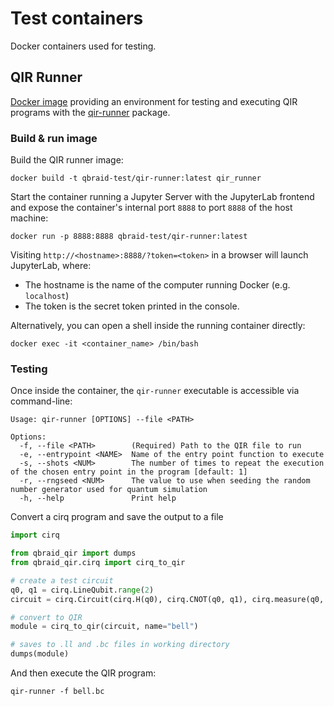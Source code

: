 # Test containers

Docker containers used for testing.

## QIR Runner

[Docker image](./qir_runner/Dockerfile) providing an environment for testing and executing QIR programs
with the [qir-runner](https://github.com/qir-alliance/qir-runner/tree/main) package.

### Build & run image

Build the QIR runner image:

```shell
docker build -t qbraid-test/qir-runner:latest qir_runner
```

Start the container running a Jupyter Server with the JupyterLab frontend and expose the container's internal port `8888` to port `8888` of the host machine:

```shell
docker run -p 8888:8888 qbraid-test/qir-runner:latest
```

Visiting `http://<hostname>:8888/?token=<token>` in a browser will launch JupyterLab, where:

- The hostname is the name of the computer running Docker (e.g. `localhost`)
- The token is the secret token printed in the console.

Alternatively, you can open a shell inside the running container directly:

```shell
docker exec -it <container_name> /bin/bash
```

### Testing

Once inside the container, the `qir-runner` executable is accessible via command-line:

```shell
Usage: qir-runner [OPTIONS] --file <PATH>

Options:
  -f, --file <PATH>        (Required) Path to the QIR file to run
  -e, --entrypoint <NAME>  Name of the entry point function to execute
  -s, --shots <NUM>        The number of times to repeat the execution of the chosen entry point in the program [default: 1]
  -r, --rngseed <NUM>      The value to use when seeding the random number generator used for quantum simulation
  -h, --help               Print help
```

Convert a cirq program and save the output to a file

```python
import cirq

from qbraid_qir import dumps
from qbraid_qir.cirq import cirq_to_qir

# create a test circuit
q0, q1 = cirq.LineQubit.range(2)
circuit = cirq.Circuit(cirq.H(q0), cirq.CNOT(q0, q1), cirq.measure(q0, q1))

# convert to QIR
module = cirq_to_qir(circuit, name="bell")

# saves to .ll and .bc files in working directory
dumps(module)
```

And then execute the QIR program:

```shell
qir-runner -f bell.bc
```
